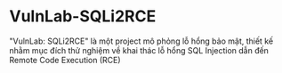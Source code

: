 # VulnLab-SQLi2RCE
 "VulnLab: SQLi2RCE" là một project mô phỏng lỗ hổng bảo mật, thiết kế nhằm mục đích thử nghiệm về khai thác lỗ hổng SQL Injection dẫn đến Remote Code Execution (RCE)
